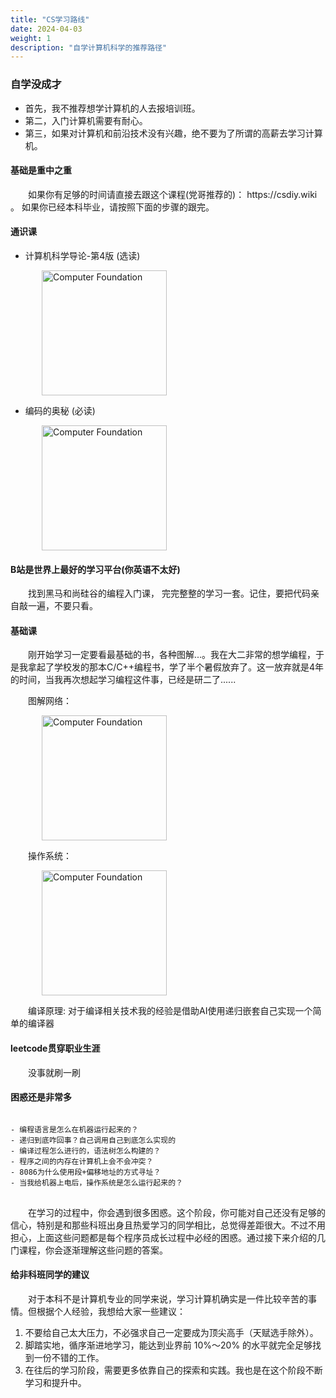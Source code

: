 ```yaml
---
title: "CS学习路线"
date: 2024-04-03
weight: 1
description: "自学计算机科学的推荐路径"
---
```


### 自学没成才
- 首先，我不推荐想学计算机的人去报培训班。
- 第二，入门计算机需要有耐心。
- 第三，如果对计算机和前沿技术没有兴趣，绝不要为了所谓的高薪去学习计算机。

#### 基础是重中之重

<p style="text-indent: 2em;">如果你有足够的时间请直接去跟这个课程(党哥推荐的)： https://csdiy.wiki 。 如果你已经本科毕业，请按照下面的步骤的跟完。</p>

#### 通识课

- 计算机科学导论-第4版 (选读) 

<img src="/book/computer-foundation.png" alt="Computer Foundation" width="200" style="margin-left: 50px;" />

- 编码的奥秘 (必读)

<img src="/book/code.png" alt="Computer Foundation" width="200" style="margin-left: 50px;" />


#### B站是世界上最好的学习平台(你英语不太好)

<p style="text-indent: 2em;">找到黑马和尚硅谷的编程入门课， 完完整整的学习一套。记住，要把代码亲自敲一遍，不要只看。</p>

#### 基础课

<p style="text-indent: 2em;">刚开始学习一定要看最基础的书，各种图解...。我在大二非常的想学编程，于是我拿起了学校发的那本C/C++编程书，学了半个暑假放弃了。这一放弃就是4年的时间，当我再次想起学习编程这件事，已经是研二了......</p>

<p style="text-indent: 2em;">图解网络： </p>
<img src="/book/illustration-network.png" alt="Computer Foundation" width="200" style="margin-left: 50px;" />

<p style="text-indent: 2em;">操作系统： </p>
<img src="/book/qignhua-os.png" alt="Computer Foundation" width="200" style="margin-left: 50px;" />

<p style="text-indent: 2em;">编译原理:  对于编译相关技术我的经验是借助AI使用递归嵌套自己实现一个简单的编译器 </p>

#### leetcode贯穿职业生涯

<p style="text-indent: 2em;">没事就刷一刷</p>

#### 困惑还是非常多
<pre style="white-space: pre-wrap; word-wrap: break-word;">
<code>
- 编程语言是怎么在机器运行起来的？
- 递归到底咋回事？自己调用自己到底怎么实现的
- 编译过程怎么进行的，语法树怎么构建的？
- 程序之间的内存在计算机上会不会冲突？
- 8086为什么使用段+偏移地址的方式寻址？
- 当我给机器上电后，操作系统是怎么运行起来的？
</code>
</pre>

<p style="text-indent: 2em;">在学习的过程中，你会遇到很多困惑。这个阶段，你可能对自己还没有足够的信心，特别是和那些科班出身且热爱学习的同学相比，总觉得差距很大。不过不用担心，上面这些问题都是每个程序员成长过程中必经的困惑。通过接下来介绍的几门课程，你会逐渐理解这些问题的答案。</p>

#### 给非科班同学的建议

<p style="text-indent: 2em;">对于本科不是计算机专业的同学来说，学习计算机确实是一件比较辛苦的事情。但根据个人经验，我想给大家一些建议：</p>

1. 不要给自己太大压力，不必强求自己一定要成为顶尖高手（天赋选手除外）。
2. 脚踏实地，循序渐进地学习，能达到业界前 10%～20% 的水平就完全足够找到一份不错的工作。
3. 在往后的学习阶段，需要更多依靠自己的探索和实践。我也是在这个阶段不断学习和提升中。

